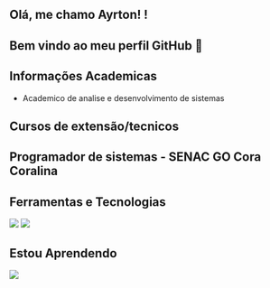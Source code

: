 ## Olá, me chamo Ayrton! ! 
## Bem vindo ao meu perfil GitHub 👋

## Informações Academicas

- Academico de analise e desenvolvimento de sistemas

## Cursos de extensão/tecnicos

## Programador de sistemas - SENAC GO Cora Coralina

## Ferramentas e Tecnologias


 <img src="https://cdn.jsdelivr.net/gh/devicons/devicon/icons/html5/html5-original.svg"/> <img src="https://cdn.jsdelivr.net/gh/devicons/devicon/icons/css3/css3-original.svg" />
          
## Estou Aprendendo

<img src="https://cdn.jsdelivr.net/gh/devicons/devicon/icons/git/git-original.svg" />
          
